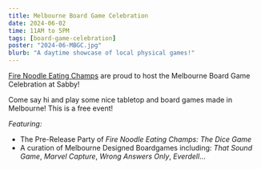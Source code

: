 ```yaml
---
title: Melbourne Board Game Celebration
date: 2024-06-02
time: 11AM to 5PM
tags: [board-game-celebration]
poster: "2024-06-MBGC.jpg"
blurb: "A daytime showcase of local physical games!"
---
```


[Fire Noodle Eating Champs](https://firenoodleeatingchamps.com/) are proud to host the Melbourne Board Game Celebration at Sabby!

Come say hi and play some nice tabletop and board games made in Melbourne! This is a free event!

*Featuring:*
- The Pre-Release Party of *Fire Noodle Eating Champs: The Dice Game*
- A curation of Melbourne Designed Boardgames including: *That Sound Game*, *Marvel Capture*, *Wrong Answers Only*, *Everdell*...